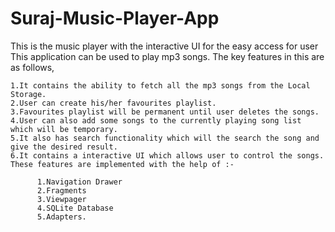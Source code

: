 # Suraj-Music-Player-App
This is the music player with the interactive UI for the easy access for user This application can be used to play mp3 songs. The key features in this are as follows,

    1.It contains the ability to fetch all the mp3 songs from the Local Storage.
    2.User can create his/her favourites playlist.
    3.Favourites playlist will be permanent until user deletes the songs.
    4.User can also add some songs to the currently playing song list which will be temporary.
    5.It also has search functionality which will the search the song and give the desired result.
    6.It contains a interactive UI which allows user to control the songs. These features are implemented with the help of :-

          1.Navigation Drawer
          2.Fragments
          3.Viewpager
          4.SQLite Database
          5.Adapters.
